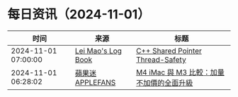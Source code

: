 ﻿# 每日资讯（2024-11-01）

|时间|来源|标题|
|---|---|---|
|2024-11-01 07:00:00|[Lei Mao's Log Book](https://leimao.github.io/atom.xml)|[C++ Shared Pointer Thread-Safety](https://leimao.github.io/blog/CPP-Shared-Ptr-Thread-Safety/)|
|2024-11-01 06:28:02|[蘋果迷 APPLEFANS](https://applefans.today/feed/)|[M4 iMac 與 M3 比較：加量不加價的全面升級](https://applefans.today/2024-11-imac-m4-vs-m3-compared/)|
